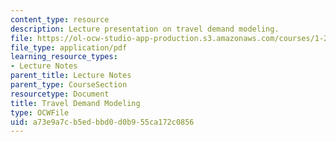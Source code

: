 ```yaml
---
content_type: resource
description: Lecture presentation on travel demand modeling.
file: https://ol-ocw-studio-app-production.s3.amazonaws.com/courses/1-201j-transportation-systems-analysis-demand-and-economics-fall-2008/a73e9a7cb5edbbd0d0b955ca172c0856_MIT1_201JF08_lec05.pdf
file_type: application/pdf
learning_resource_types:
- Lecture Notes
parent_title: Lecture Notes
parent_type: CourseSection
resourcetype: Document
title: Travel Demand Modeling
type: OCWFile
uid: a73e9a7c-b5ed-bbd0-d0b9-55ca172c0856
---
```

